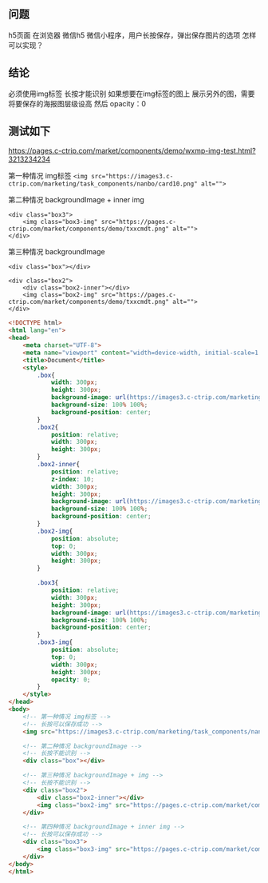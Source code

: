 ## 问题
h5页面 在浏览器 微信h5 微信小程序，用户长按保存，弹出保存图片的选项
怎样可以实现？

## 结论
必须使用img标签 长按才能识别
如果想要在img标签的图上 展示另外的图，需要将要保存的海报图层级设高 然后 opacity：0

## 测试如下
https://pages.c-ctrip.com/market/components/demo/wxmp-img-test.html?3213234234
<!-- 长按可以保存成功 -->
 第一种情况 img标签
`<img src="https://images3.c-ctrip.com/marketing/task_components/nanbo/card10.png" alt="">`

<!-- 长按可以保存成功 -->
第二种情况 backgroundImage + inner img
```
<div class="box3">
    <img class="box3-img" src="https://pages.c-ctrip.com/market/components/demo/txxcmdt.png" alt="">
</div>
```

<!-- 长按不能识别 -->
第三种情况 backgroundImage
```
<div class="box"></div>
```

<!-- 长按不能识别 -->
<!-- 第四种情况 backgroundImage + img -->
```
<div class="box2">
    <div class="box2-inner"></div>
    <img class="box2-img" src="https://pages.c-ctrip.com/market/components/demo/txxcmdt.png" alt="">
</div>
```

```html
<!DOCTYPE html>
<html lang="en">
<head>
    <meta charset="UTF-8">
    <meta name="viewport" content="width=device-width, initial-scale=1.0">
    <title>Document</title>
    <style>
        .box{
            width: 300px;
            height: 300px;
            background-image: url(https://images3.c-ctrip.com/marketing/task_components/nanbo/card10.png);
            background-size: 100% 100%;
            background-position: center;
        }
        .box2{
            position: relative;
            width: 300px;
            height: 300px;
        }
        .box2-inner{
            position: relative;
            z-index: 10;
            width: 300px;
            height: 300px;
            background-image: url(https://images3.c-ctrip.com/marketing/task_components/nanbo/card10.png);
            background-size: 100% 100%;
            background-position: center;
        }
        .box2-img{
            position: absolute;
            top: 0;
            width: 300px;
            height: 300px;
        }

        .box3{
            position: relative;
            width: 300px;
            height: 300px;
            background-image: url(https://images3.c-ctrip.com/marketing/task_components/nanbo/card10.png);
            background-size: 100% 100%;
            background-position: center;
        }
        .box3-img{
            position: absolute;
            top: 0;
            width: 300px;
            height: 300px;
            opacity: 0;
        }
    </style>
</head>
<body>
    <!-- 第一种情况 img标签 -->
    <!-- 长按可以保存成功 -->
    <img src="https://images3.c-ctrip.com/marketing/task_components/nanbo/card10.png" alt="">

    <!-- 第二种情况 backgroundImage -->
    <!-- 长按不能识别 -->
    <div class="box"></div>

    <!-- 第三种情况 backgroundImage + img -->
    <!-- 长按不能识别 -->
    <div class="box2">
        <div class="box2-inner"></div>
        <img class="box2-img" src="https://pages.c-ctrip.com/market/components/demo/txxcmdt.png" alt="">
    </div>

    <!-- 第四种情况 backgroundImage + inner img -->
    <!-- 长按可以保存成功 -->
    <div class="box3">
        <img class="box3-img" src="https://pages.c-ctrip.com/market/components/demo/txxcmdt.png" alt="">
    </div>
</body>
</html>
```
